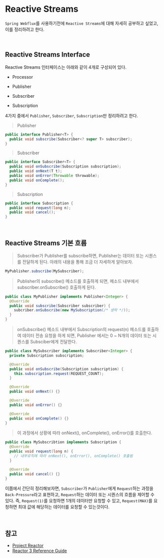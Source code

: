 # Reactive Streams

`Spring Webflux`를 사용하기전에 `Reactive Streams`에 대해 자세히 공부하고 싶었고, 이를 정리하려고 한다.

<br>

## Reactive Streams Interface

Reactive Streams 인터페이스는 아래와 같이 4개로 구성되어 있다.

- Processor

- Publisher

- Subscriber

- Subscription

4가지 중에서 `Publisher`, `Subscriber`, `Subscription`만 정리하려고 한다.

> Publisher

```java
public interface Publisher<T> {
  public void subscribe(Subscriber<? super T> subscriber);
}
```

> Subscriber

```java
public interface Subscriber<T> {
  public void onSubscribe(Subscription subscription);
  public void onNext(T t);
  public void onError(Throwable throwable);
  public void onComplete();
}
```

> Subscription

```java
public interface Subscription {
  public void request(long n);
  public void cancel();
}
```

<br>

## Reactive Streams 기본 흐름

> Subscriber가 Publisher를 subscribe하면, Publisher는 데이터 또는 시퀀스를 전달하게 된다. 아래의 내용을 통해 조금 더 자세하게 알아보자.

```java
MyPublisher.subscribe(MySubscriber);
```

> Publisher의 subscribe() 메소드를 호출하게 되면, 메소드 내부에서 subscriber.onSubscribe() 호출하게 된다.

```java
public class MyPublisher implements Publisher<Integer> {
  @Override
  public void subscribe(Subscriber subscriber) {
    subcriber.onSubscribe(new MySubscription(/* 생략 */));
  }
}
```

> onSubscribe() 메소드 내부에서 Subscription의 request(n) 메소드를 호출하여 데이터 전송 요청을 하게 되면, Publisher 에서는 0 ~ N개의 데이터 또는 시퀀스를 Subsciber에게 전달한다.

```java
public class MySubscriber implements Subscriber<Integer> {
  private Subscription subscription;

  @Override
  public void onSubscribe(Subscription subscription) {
    this.subscription.request(REQUEST_COUNT);
  }

  @Override
  public void onNext() {}

  @Override
  public void onError() {}

  @Override
  public void onComplete() {}
}
```

> 이 과정에서 상황에 따라 onNext(), onComplete(), onError()를 호출한다.

```java
public class MySubscribtion implements Subscription {
  @Override
  public void request(long n) {
    // 내부로직에 따라 onNext(), onError(), onComplete() 호출됨
  }

  @Override
  public void cancel() {}
}
```

이쯤에서 간단히 정리해보자면, `Subscriber`가 `Publisher`에게 `Request`하는 과정을 `Back-Pressure`라고 표현하고, `Request`하는 데이터 또는 시퀀스의 흐름을 제어할 수 있다. 즉, `Request(1)`를 요청하면 1개의 데이터만 요청할 수 있고, `Request(MAX)`를 요청하면 최대 값에 해당하는 데이터를 요청할 수 있는것이다.

<br>

## 참고

- [Project Reactor](https://brunch.co.kr/@springboot/152)
- [Reactor 3 Reference Guide](https://projectreactor.io/docs/core/release/reference/#about-doc)
